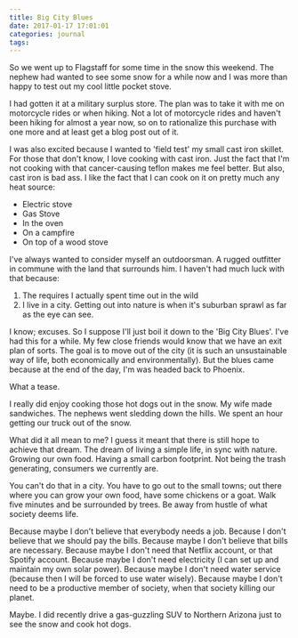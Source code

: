 ```yaml
---
title: Big City Blues
date: 2017-01-17 17:01:01
categories: journal
tags:
---
```


So we went up to Flagstaff for some time in the snow this weekend. The nephew had wanted to see some snow for a while now and I was more than happy to test out my cool little pocket stove.

I had gotten it at a military surplus store. The plan was to take it with me on motorcycle rides or when hiking. Not a lot of motorcycle rides and haven't been hiking for almost a year now, so on to rationalize this purchase with one more and at least get a blog post out of it.

I was also excited because I wanted to 'field test' my small cast iron skillet. For those that don't know, I love cooking with cast iron. Just the fact that I'm not cooking with that cancer-causing teflon makes me feel better. But also, cast iron is bad ass. I like the fact that I can cook on it on pretty much any heat source:

- Electric stove
- Gas Stove
- In the oven
- On a campfire
- On top of a wood stove

I've always wanted to consider myself an outdoorsman. A rugged outfitter in commune with the land that surrounds him. I haven't had much luck with that because:

1. The requires I actually spent time out in the wild
2. I live in a city. Getting out into nature is when it's suburban sprawl as far as the eye can see.

I know; excuses. So I suppose I'll just boil it down to the 'Big City Blues'. I've had this for a while. My few close friends would know that we have an exit plan of sorts. The goal is to move out of the city (it is such an unsustainable way of life, both economically and environmentally). But the blues came because at the end of the day, I'm was headed back to Phoenix.

What a tease.

I really did enjoy cooking those hot dogs out in the snow. My wife made sandwiches. The nephews went sledding down the hills. We spent an hour getting our truck out of the snow.

What did it all mean to me? I guess it meant that there is still hope to achieve that dream. The dream of living a simple life, in sync with nature. Growing our own food. Having a small carbon footprint. Not being the trash generating, consumers we currently are.

You can't do that in a city. You have to go out to the small towns; out there where you can grow your own food, have some chickens or a goat. Walk five minutes and be surrounded by trees. Be away from hustle of what society deems life.

Because maybe I don't believe that everybody needs a job. Because I don't believe that we should pay the bills. Because maybe I don't believe that bills are necessary. Because maybe I don't need that Netflix account, or that Spotify account. Because maybe I don't need electricity (I can set up and maintain my own solar power). Because maybe I don't need water service (because then I will be forced to use water wisely). Because maybe I don't need to be a productive member of society, when that society killing our planet.

Maybe. I did recently drive a gas-guzzling SUV to Northern Arizona just to see the snow and cook hot dogs.

